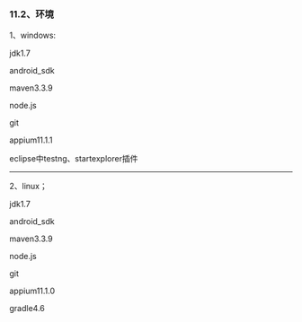 ### 11.2、环境

1、windows:

jdk1.7

android_sdk

maven3.3.9

node.js

git

appium11.1.1

eclipse中testng、startexplorer插件

***

2、linux；

jdk1.7

android_sdk

maven3.3.9

node.js

git

appium11.1.0

gradle4.6